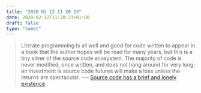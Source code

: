 ```yaml
---
title: "2020 02 12 11 20 23"
date: 2020-02-12T11:20:23+01:00
draft: false
type: "tweet"
---
```

> Literate programming is all well and good for code written to appear in a book that the author hopes will be read for many years, but this is a tiny sliver of the source code ecosystem. The majority of code is never modified, once written, and does not hang around for very long; an investment is source code futures will make a loss unless the returns are spectacular. --- [Source code has a brief and lonely existence](http://shape-of-code.coding-guidelines.com/2020/02/07/source-code-has-a-brief-and-lonely-existence/)
